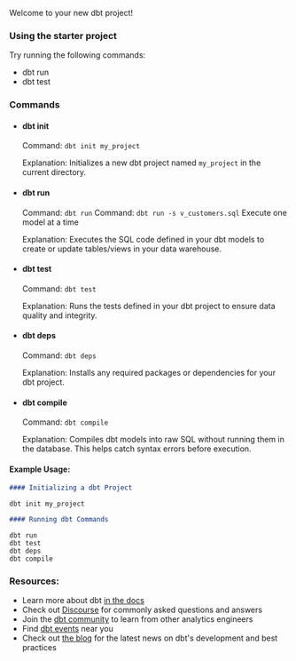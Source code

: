 Welcome to your new dbt project!

### Using the starter project

Try running the following commands:
- dbt run
- dbt test


### Commands

- #### **dbt init**

  Command: `dbt init my_project`

  Explanation: Initializes a new dbt project named `my_project` in the current directory.

- #### **dbt run**

  Command: `dbt run`
  Command: `dbt run -s v_customers.sql` Execute one model at a time

  Explanation: Executes the SQL code defined in your dbt models to create or update tables/views in your data warehouse.

 - #### **dbt test**

   Command: `dbt test`

   Explanation: Runs the tests defined in your dbt project to ensure data quality and integrity.

- #### **dbt deps**

  Command: `dbt deps`

  Explanation: Installs any required packages or dependencies for your dbt project.

- #### **dbt compile**

  Command: `dbt compile`

  Explanation: Compiles dbt models into raw SQL without running them in the database. This helps catch syntax errors before execution.

#### Example Usage:

```markdown
#### Initializing a dbt Project
```
```
dbt init my_project
```

```markdown
#### Running dbt Commands
```
```
dbt run
dbt test
dbt deps
dbt compile
```

### Resources:
- Learn more about dbt [in the docs](https://docs.getdbt.com/docs/introduction)
- Check out [Discourse](https://discourse.getdbt.com/) for commonly asked questions and answers
- Join the [dbt community](https://getdbt.com/community) to learn from other analytics engineers
- Find [dbt events](https://events.getdbt.com) near you
- Check out [the blog](https://blog.getdbt.com/) for the latest news on dbt's development and best practices
